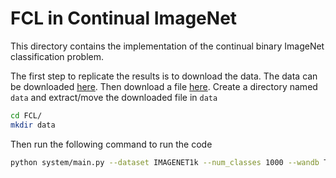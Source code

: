 # FCL in Continual ImageNet
This directory contains the implementation of the continual binary ImageNet classification problem.

The first step to replicate the results is to download the data. The data can be downloaded [here](https://drive.google.com/file/d/1i0ok3LT5_mYmFWaN7wlkpHsitUngGJ8z/view?usp=sharing).
Then download a file [here](https://drive.google.com/file/d/1qt6ucxtgVKsRdGvw72Phm916mSNlTMZB/view?usp=sharing).
Create a directory named `data` and extract/move the downloaded file in `data`
```sh
cd FCL/
mkdir data
```

Then run the following command to run the code

```sh
python system/main.py --dataset IMAGENET1k --num_classes 1000 --wandb True 
```


